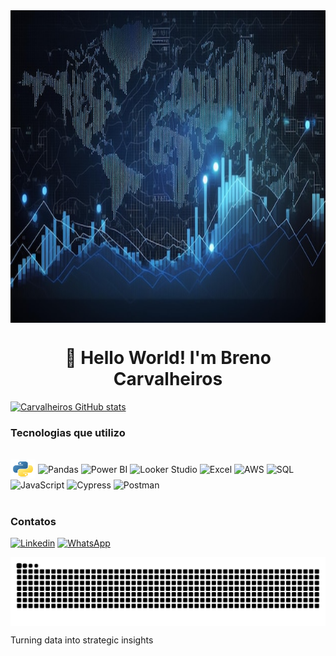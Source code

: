 <img align='center' alt='Banner' height='500' width='100%' src='https://github.com/Carvalheiros/Carvalheiros/blob/main/carta-grafico-de-negocios.png?raw=true'>

<h1 align='center'>👋 Hello World! I'm Breno Carvalheiros </h1>

[![Carvalheiros GitHub stats](https://github-readme-stats.vercel.app/api?username=Carvalheiros&show_icons=true&theme=gruvbox)](https://github.com/anuraghazra/github-readme-stats)


### Tecnologias que utilizo

<div style="display: inline_block"><br/>
  <img align='center' alt='Python' height='30' width='40' src='https://raw.githubusercontent.com/devicons/devicon/master/icons/python/python-original.svg'>
  <img align="center" alt="Pandas" height='30' width='40'src="https://cdn.jsdelivr.net/gh/devicons/devicon@latest/icons/pandas/pandas-original.svg" />
  <img align="center" alt="Power BI" height='30' width='30' src="https://img.icons8.com/color/48/power-bi-2021.png" alt="power-bi-2021"/>
  <img align="center" alt="Looker Studio" height='30' width='30' src="https://img.icons8.com/color/48/google-looker.png" alt="google-looker"/>
  <img align="center" alt="Excel" height='35' width='30' src="https://img.icons8.com/color/96/microsoft-excel-2019--v1.png" alt="microsoft-excel-2019--v1"/>
  <img align='center' alt='AWS' height='30' width='40' src="https://cdn.jsdelivr.net/gh/devicons/devicon@latest/icons/amazonwebservices/amazonwebservices-plain-wordmark.svg" />
  <img align='center' alt='SQL' height='30' width='40' src="https://cdn.jsdelivr.net/gh/devicons/devicon@latest/icons/azuresqldatabase/azuresqldatabase-original.svg" />
  <img align='center' alt='JavaScript' height='25' width='25' src="https://cdn.jsdelivr.net/gh/devicons/devicon@latest/icons/javascript/javascript-original.svg" />
  <img align='center' alt='Cypress' height='30' width='40' src="https://cdn.jsdelivr.net/gh/devicons/devicon@latest/icons/cypressio/cypressio-original.svg" />
  <img align='center' alt='Postman' height='30' width='40' src="https://cdn.jsdelivr.net/gh/devicons/devicon@latest/icons/postman/postman-plain.svg" />
  
</div></br>

### Contatos
[![Linkedin](https://img.shields.io/badge/LinkedIn-0077B5?style=for-the-badge&logo=linkedin&logoColor=white)](https://https://www.linkedin.com/in/breno-carvalheiros) [![WhatsApp](https://img.shields.io/badge/WhatsApp-25D366?style=for-the-badge&logo=whatsapp&logoColor=white)](https://wa.me/5591981737467)

<picture align="center">
  <source media="(prefers-color-scheme: dark)" srcset="https://raw.githubusercontent.com/Carvalheiros/Carvalheiros/output/github-contribution-grid-snake-dark.svg">
  <source media="(prefers-color-scheme: light)" srcset="https://raw.githubusercontent.com/Carvalheiros/Carvalheiros/output/github-contribution-grid-snake-dark.svg">
  <img align="center" alt="github contribution grid snake animation" src="https://raw.githubusercontent.com/Carvalheiros/Carvalheiros/output/github-contribution-grid-snake.svg">
</picture>

Turning data into strategic insights

